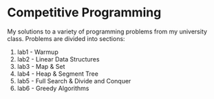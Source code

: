 # Competitive Programming

My solutions to a variety of programming problems from my university class.
Problems are divided into sections:

1. lab1 - Warmup
2. lab2 - Linear Data Structures
3. lab3 - Map & Set
4. lab4 - Heap & Segment Tree
5. lab5 - Full Search & Divide and Conquer
6. lab6 - Greedy Algorithms
